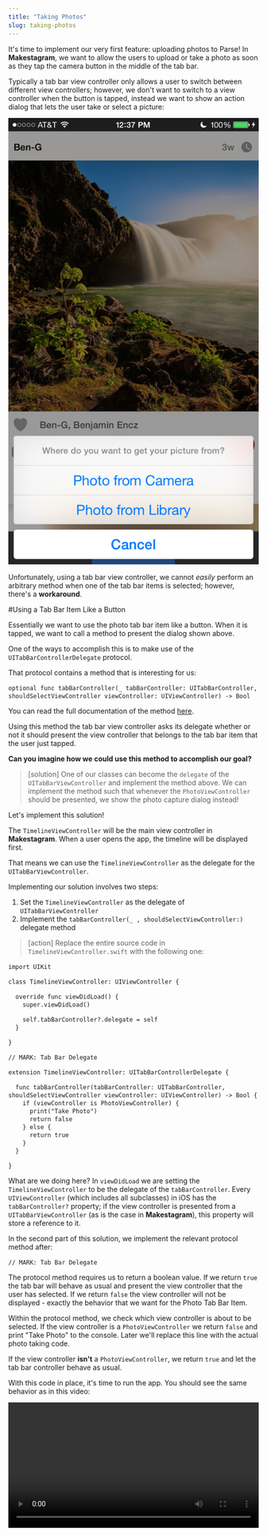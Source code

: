 ```yaml
---
title: "Taking Photos"
slug: taking-photos
---
```


It's time to implement our very first feature: uploading photos to Parse! In **Makestagram**, we want to allow the users to upload or take a photo as soon as they tap the camera button in the middle of the tab bar.

Typically a tab bar view controller only allows a user to switch between different view controllers; however, we don't want to switch to a view controller when the button is tapped, instead we want to show an action dialog that lets the user take or select a picture:

![image](taking_photo.png)

Unfortunately, using a tab bar view controller, we cannot *easily* perform an arbitrary method when one of the tab bar items is selected; however, there's a **workaround**.

#Using a Tab Bar Item Like a Button

Essentially we want to use the photo tab bar item like a button. When it is tapped, we want to call a method to present the dialog shown above.

One of the ways to accomplish this is to make use of the `UITabBarControllerDelegate` protocol.

That protocol contains a method that is interesting for us:

    optional func tabBarController(_ tabBarController: UITabBarController, shouldSelectViewController viewController: UIViewController) -> Bool

You can read the full documentation of the method [here](https://developer.apple.com/library/ios/documentation/UIKit/Reference/UITabBarControllerDelegate_Protocol/#//apple_ref/occ/intfm/UITabBarControllerDelegate/tabBarController:shouldSelectViewController:).

Using this method the tab bar view controller asks its delegate whether or not it should present the view controller that belongs to the tab bar item that the user just tapped.

**Can you imagine how we could use this method to accomplish our goal?**

> [solution]
One of our classes can become the `delegate` of the `UITabBarViewController` and implement the method above. We can implement the method such that whenever the `PhotoViewController` should be presented, we show the photo capture dialog instead!

Let's implement this solution!

The `TimelineViewController` will be the main view controller in **Makestagram**. When a user opens the app, the timeline will be displayed first.

That means we can use the `TimelineViewController` as the delegate for the `UITabBarViewController`.

Implementing our solution involves two steps:

1. Set the `TimelineViewController` as the delegate of `UITabBarViewController`
2. Implement the `tabBarController(_ , shouldSelectViewController:)` delegate method

> [action]
Replace the entire source code in `TimelineViewController.swift` with the following one:
>
    import UIKit
>
    class TimelineViewController: UIViewController {
>
      override func viewDidLoad() {
        super.viewDidLoad()
>
        self.tabBarController?.delegate = self
      }
>
    }
>
    // MARK: Tab Bar Delegate
>
    extension TimelineViewController: UITabBarControllerDelegate {
>
      func tabBarController(tabBarController: UITabBarController, shouldSelectViewController viewController: UIViewController) -> Bool {
        if (viewController is PhotoViewController) {
          print("Take Photo")
          return false
        } else {
          return true
        }
      }
>
    }

What are we doing here? In `viewDidLoad` we are setting the `TimelineViewController` to be the delegate of the `tabBarController`. Every `UIViewController` (which includes all subclasses) in iOS has the `tabBarController?` property; if the view controller is presented from a `UITabBarViewController` (as is the case in **Makestagram**), this property will store a reference to it.

In the second part of this solution, we implement the relevant protocol method after:

    // MARK: Tab Bar Delegate

The protocol method requires us to return a boolean value. If we return `true` the tab bar will behave as usual and present the view controller that the user has selected. If we return `false` the view controller will not be displayed - exactly the behavior that we want for the Photo Tab Bar Item.

Within the protocol method, we check which view controller is about to be selected.  If the view controller is a `PhotoViewController` we return `false` and print "Take Photo" to the console. Later we'll replace this line with the actual photo taking code.

If the view controller **isn't** a `PhotoViewController`, we return `true` and let the tab bar controller behave as usual.

With this code in place, it's time to run the app. You should see the same behavior as in this video:

<video width="100%" controls>
  <source src="https://s3.amazonaws.com/mgwu-misc/SA2015/PhotoButton_small.mov" type="video/mp4">

When you tap the left or the right tab bar item, they are selected. When you tap the middle button, you see our console output instead!

Now we can replace this console output with our actual photo taking code!

#Structuring the Photo Code

Recall from our *Setting Up the App Structure* tutorial that, after deciding on our app's features, we outlined our app's screens and explicitly defined how screens would be connected. In a similar fashion, before diving into the photo code, let's think about what specific photo related features we want to offer and how they will be structured.

Regarding features, as **Makestagram** is a photo sharing app, users should be able to either upload photos from their existing photo library or capture new photos with the built-in camera.

Regarding structure, let's discuss the process step-by-step:

![image](photo_taking_structure.png)

1. The user taps the camera button, which triggers an event in the `TimelineViewController`. (Currently, we are logging "Take Photo" to the console during this step.)
2. The `TimelineViewController` notifies a helper class, called `PhotoTakingHelper`, that the camera button was pressed. (We use the `PhotoTakingHelper` to handle all of our photo related features to help make our code more modular and easier to read.)
3. The `PhotoTakingHelper` presents the popover that allows the user to choose between taking a photo with the camera or picking one from the library. (The popover is implemented as a `UIAlertController`, a standard iOS component.)
4. Once the user has selected one of the two options, we present a `UIImagePickerController`, another standard iOS component. (The `UIImagePickerController` handles the actual image picking - either by letting the user take a picture, or by letting them pick one from their library.)
5. Once the user is finished, the selected image gets returned to the `PhotoTakingHelper`
6. The `PhotoTakingHelper` notifies the `TimelineViewController` that a photo has been picked, and returns the image to the `TimelineViewController`.

As you can see, there are many steps to getting our photo features up and running. If we skipped diagramming our structure and went straight to coding, we would probably make the mistake of putting all of our code into the `TimelineViewController` or `PhotoViewController`, which would lead to an *extremely messy project*!

When working on your own apps remember to use helper classes to handle distinct features. For instance, a `PhotoTakingHelper` to handle all image capturing or a `MicrophoneRecordingHelper` to record all sound from the microphone.

#Maintaining Project Structure

Before we jump into implementing our photo code, let's create a new folder for our `PhotoTakingHelper` class to keep our project structure tidy.

> [action]
Open the folder that contains your Xcode project in Finder: and create a new folder called *PhotoTaking*. It should be on the same level as the *ViewController* folder:
![image](show_in_finder.png)
![image](photo_taking_folder.png)
Then add this new folder to your Xcode project:
<video width="100%" controls>
  <source src="https://s3.amazonaws.com/mgwu-misc/SA2015/AddPhotoFolder_small.mov" type="video/mp4">

You should always add new folders with this two-step process. If you create a new group directly in Xcode, it will not automatically create a new folder on your file system. That results in Xcode projects that have a structure that is different from the folder structure - another potential way of creating messy projects.

We can now add our new source code file to the *PhotoTaking* group.

> [action]
>
1. Create a new source code file within the *PhotoTaking* group
2. Name this class *PhotoTakingHelper* and make it a subclass of *NSObject* (we will discuss why this is necessary later on): ![image](photo_taking_helper_class.png)

Now that we have a plan and a place to put our code, let's start implementing this feature!

##Implementing the PhotoTakingHelper

Our `PhotoTakingHelper` will have three main responsibilities:

1. Presenting the popover to allow the user to choose between taking a new photo or selecting one from the photo library.
2. Depending on the user's selection, presenting the camera or photo library.
2. Returning the image that the user has taken or selected.

The first and second responsibilities of the `PhotoTakingHelper` require it to present a `UIAlertController` and 'UIImagePickerController', respectively. However, in iOS, only view controllers can present other view controllers, and the `PhotoTakingHelper` is a simple `NSObject`, not a `UIViewController`. To enable view controller presentation inside the `PhotoTakingHelper` class, we will implement the initializer of the `PhotoTakingHelper` to require a reference to a `UIViewController`.

To implement the third responsibility of the `PhotoTakingHelper` we will need to have a way to communicate with the `TimelineViewController` - as shown in Step 6 of our outline above. For this we could use the concept of delegation (on the previous page we used delegation to receive information from the `UITabBarController`). A more convenient solution for this specific case is using a *Callback*. A *Callback* is basically a reference to a function. When initializing the `PhotoTakingHelper` inside of the *TimelineViewController* we will provide it with a callback function. As soon as the `PhotoTakingHelper` has selected an image, it will call that *Callback* function and provide the selected image to the *TimelineViewController*.

Let's get started with building the `PhotoTakingHelper`!

###Initializer and Properties

First, let's take care of the initializer and the properties of the `PhotoTakingHelper`.

> [action]
Replace the entire content of `PhotoTakingHelper.swift` with the following code:
>
    import UIKit
>
    typealias PhotoTakingHelperCallback = UIImage? -> Void
>
    class PhotoTakingHelper : NSObject {
>
      // View controller on which AlertViewController and UIImagePickerController are presented
      weak var viewController: UIViewController!
      var callback: PhotoTakingHelperCallback
      var imagePickerController: UIImagePickerController?
>
      init(viewController: UIViewController, callback: PhotoTakingHelperCallback) {
        self.viewController = viewController
        self.callback = callback
>
        super.init()
>
        showPhotoSourceSelection()
      }
>
      func showPhotoSourceSelection() {
>
      }
>
    }

Let's discuss this code. In the first line after `import UIKit` we are declaring a `typealias`. Using the `typealias` keyword we can provide a function signature with a name. In this case we are saying that a function of type `PhotoTakingHelperCallback` has one parameter (a `UIImage?`) and returns `Void`. This means that any function that wants to be the callback of the `PhotoTakingHelper` needs to have exactly this signature.

`PhotoTakingHelper` has three properties. The first one, `viewController`, stores a `weak` reference to a `UIViewController`. As we discussed earlier, this reference is necessary because the `PhotoTakingHelper` needs a `UIViewController` on which it can present other view controllers. It is a `weak` reference because the `PhotoTakingHelper` does not own the referenced view controller.

Additionally, we store the `callback` function and provide a property to store a `UIImagePickerController` (which we will use a little bit later).

The initializer of this class receives the view controller on which we will present other view controllers and the callback that we will call as soon as a user has picked an image.

When the class is entirely initialized we immediately call `showPhotoSourceSelection()`. The method is empty right now, but later it will present the dialog that allows users to choose between their camera and their photo library.

Because we call `showPhotoSourceSelection()` directly from the initializer, the dialog will be presented as soon as we create an instance of `PhotoTakingHelper`.

###Implementing the Photo Source Selection Popover

To implement the selection dialog we will use the [`UIAlertViewController`](https://developer.apple.com/library/ios/documentation/UIKit/Reference/UIAlertController_class/index.html) class. It allows us to choose a title for the popup and add multiple options. We want to add two options: photo library and camera.

However, we need to keep one thing in mind: we want to run our app on the iOS Simulator during development and the simulator doesn't have a camera! `UIImagePickerController` provides us with a nice way to check whether a camera is available or not. We'll use that feature to decide whether or not to add the camera option to our popup.

Let's add the code for the popup to `PhotoTakingHelper`:

> [action]
Replace the empty implementation of `showPhotoSourceSelection()` with the following one:
>
      func showPhotoSourceSelection() {
        // Allow user to choose between photo library and camera
        let alertController = UIAlertController(title: nil, message: "Where do you want to get your picture from?", preferredStyle: .ActionSheet)
>
        let cancelAction = UIAlertAction(title: "Cancel", style: .Cancel, handler: nil)
        alertController.addAction(cancelAction)
>
        let photoLibraryAction = UIAlertAction(title: "Photo from Library", style: .Default) { (action) in
          // do nothing yet...
        }
>
        alertController.addAction(photoLibraryAction)
>
        // Only show camera option if rear camera is available
        if (UIImagePickerController.isCameraDeviceAvailable(.Rear)) {
          let cameraAction = UIAlertAction(title: "Photo from Camera", style: .Default) { (action) in
            // do nothing yet...
          }
>
          alertController.addAction(cameraAction)
        }
>
        viewController.presentViewController(alertController, animated: true, completion: nil)
      }

In the first line we set up the `UIAlertController` by providing it with a `message`
and a `preferredStyle`. The `UIAlertController` can be used to present different types of popups. By choosing the `.ActionSheet` option we create a popup that gets displayed from the bottom edge of the screen.

After the initial set up, we add different `UIAlertAction`s to the alert controller, each action will result in one additional button on the popup.

The first action is the default *Cancel* action; you should add this one to almost all of your alert controllers. It will add a "Cancel" button that allows the user to close the popup without any action.

The second option allows the user to pick an image from the library. We create a `UIAlertAction` for the library and add it to the `UIAlertController`. (The body of the action is empty right now, but we will add the code in the next section.)

The third action, allowing the user to take a new photo, is special because it should only be displayed if the device has access to a camera. We check if the current device has a rear camera by using the `isCameraDeviceAvailable(_:UIImagePickerControllerCameraDevice)` method. If the rear camera is available, we add an action to the alert controller that allows the user to take a new photo. (We will add code to the body of this action in the next section as well.)

In the very last line we present the `alertController`. As we discussed earlier, view controllers can only be presented from other view controllers. We use the reference that we've stored in the `viewController` property and call the `presentViewController` method on it. Now the popup will be displayed on whichever view controller is stored in the `viewController` property!

None of this code will run at this point - to test it we need to connect it to the `TimelineViewController`. Let's do that next! After we've connected the `TimelineViewController` and the `PhotoTakingHelper`, we will come back to complete this code so that we actually present the camera or the photo library when one of the two options is selected.

##Connecting the PhotoTakingHelper

Time to switch back to the `TimelineViewController`. Currently we are printing a string to the console whenever the camera button is tapped; now we want to create an instance of a `PhotoTakingHelper` that will display our popup.

First, let's change the tab bar related code:

> [action]
Change the the tab bar related code to call the `takePhoto` method, instead of printing to the console:
>
    func tabBarController(tabBarController: UITabBarController, shouldSelectViewController viewController: UIViewController) -> Bool {
      if (viewController is PhotoViewController) {
        takePhoto()
        return false
      } else {
        return true
      }
    }

Within the `takePhoto` method, which we'll implement next, we will create the `PhotoTakingHelper`.

> [action]
Add the `takePhoto` method to the `TimelineViewController` class:
>
    func takePhoto() {
      // instantiate photo taking class, provide callback for when photo  is selected
      let photoTakingHelper = PhotoTakingHelper(viewController: self.tabBarController!) { (image: UIImage?) in
        // don't do anything, yet...
      }
    }

Within the `takePhoto` method we're creating an instance of `PhotoTakingHelper`. We're assigning that instance to the `photoTakingHelper` property (which we'll create in a second).

The initializer of the `PhotoTakingHelper` takes two parameters: the view controller on which the popup should be presented and the callback that should run as soon as a photo has been selected.

As the view controller we pass `self.tabBarController`. The tab bar controller is the Root View Controller of our application - typically you want to present most popups directly on the Root View Controller.

As a callback we pass a *closure*. A closure is basically a function without a name.

This part of the code is the closure:

    { (image: UIImage?) in
      // don't do anything, yet...
    }

The entire closure is enclosed in curly braces. It starts with the list of parameters in parentheses. Our callback receives a `UIImage?` from the `PhotoTakingHelper`. The `in` keyword marks the beginning of the actual code of the closure - for now we only have a comment in there.

Whenever the `PhotoTakingHelper` has received an image, it will call this closure. This is where we will implement the photo upload later on.

There's one last detail to note: the closure is outside of the argument list (the pair of parentheses after the class name) of the constructor!

This is called a [trailing closure](https://developer.apple.com/library/ios/documentation/Swift/Conceptual/Swift_Programming_Language/Closures.html#//apple_ref/doc/uid/TP40014097-CH11-ID102):

![image](trailing_closure.png)

Trailing closures can be used whenever the last argument of a function or initializer is a closure.

Without a trailing closure the call to the initializer would look like this:

    PhotoTakingHelper(viewController: self.tabBarController!, callback: { (image: UIImage?) in
    // don't do anything, yet...
    })

Using trailing closures can make our code a little bit more readable because we don't need a closing parenthesis after the closing curly braces of the closure. Feel free to choose whichever option you prefer!

There is one last thing we have to do before we are ready to test the interaction between the `TimelineViewController` and the `PhotoTakingHelper`.

> [action]
Add the property definition for `photoTakingHelper` to the top of the `TimelineViewController` class:
>
    var photoTakingHelper: PhotoTakingHelper?

Now our code should compile and run! Time to test if everything is working as expected.

When you run the app and tap the camera button, you should see a popup show up:

![image](popup_working.png)

Well done! At this point you should have a basic understanding of how information can travel through different classes in our apps - as an iOS developer you will use callbacks in the form of closures pretty frequently.

#Implementing the Photo Taking

Now that we've successfully connected the `PhotoTakingHelper` with the `TimelineViewController` we can implement the actual photo taking code.

Let's add a method to the `PhotoTakingHelper` that presents the `UIImagePickerController` (you might remember that this is the system component that will allow the user to take pictures!).

> [action]
Add the `showImagePickerController` method to the `PhotoTakingHelper` class:
>
    func showImagePickerController(sourceType: UIImagePickerControllerSourceType) {
      imagePickerController = UIImagePickerController()
      imagePickerController!.sourceType = sourceType
      self.viewController.presentViewController(imagePickerController!, animated: true, completion: nil)
    }

In the first line, this method creates a `UIImagePickerController`. In the second line, we set the `sourceType` of that controller. Depending on the `sourceType` the `UIImagePickerController` will activate the camera and display a photo taking overlay - or will show the user's photo library. Our `showImagePickerController` method takes the `sourceType` as an argument and hands it on to the `imagePickerController` - that allows the caller of this method to specify whether the camera or the photo library should be used as an image source.

Once the `imagePickerController` is initialized and configured, we present it.

Now we need to call this method when a popup button is selected. Currently we aren't performing any code when a user selects one of the two options.

> [action]
Change the following section within `showPhotoSourceSelection()` so that the `showImagePickerController` method is called:
>
    ...
>
    // Only show camera option if rear camera is available
    if (UIImagePickerController.isCameraDeviceAvailable(.Rear)) {
      let cameraAction = UIAlertAction(title: "Photo from Camera", style: .Default) { (action) in
        self.showImagePickerController(.Camera)
      }
>
      alertController.addAction(cameraAction)
    }
>
    let photoLibraryAction = UIAlertAction(title: "Photo from Library", style: .Default) { (action) in
      self.showImagePickerController(.PhotoLibrary)
    }
>
    ...

The changes are pretty simple. We call `showImagePickerController` and pass either `.PhotoLibrary` or `.Camera` as argument - based on the user's choice.

Now you should be able to see a `UIImagePickerController` pop up when you select the "Photo from Library" button in the app:

<video width="50%" controls>
  <source src="https://s3.amazonaws.com/mgwu-misc/SA2015/PhotoSelection_small.mov" type="video/mp4">

Now we can let the user pick an image; however, currently we don't get informed when the user has selected an image and we don't gain access to the selected image.

#Closing the Loop

To gain access to the selected image we will use a pattern with which you should be familiar with by now: _Delegation_. The `UIImagePickerController` allows a delegate to listen for selected images and other events.

Take a short look at the documentation for the [`UIImagePickerControllerDelegate`](https://developer.apple.com/library/ios/documentation/UIKit/Reference/UIImagePickerControllerDelegate_Protocol/) protocol.

**Can you see which method we can use?**

Correct! We'll use the `imagePickerController(picker: UIImagePickerController, didFinishPickingImage: UIImage!, editingInfo: [NSObject : AnyObject]!)` method!

We'll need to implement this in two steps:

1. Sign up to become the delegate of the `UIImagePickerController`
2. Implement `imagePickerController(picker: UIImagePickerController, didFinishPickingImage: UIImage!, editingInfo: [NSObject : AnyObject]!)`

Let's start with the simple part - becoming the delegate of `UIImagePickerController`.

> [action]
Extend the `showImagePickerController` method to include a line that sets up the `delegate` property of `imagePickerController`:
>
    func showImagePickerController(sourceType: UIImagePickerControllerSourceType) {
      imagePickerController = UIImagePickerController()
      imagePickerController!.sourceType = sourceType
      imagePickerController!.delegate = self
>
      self.viewController.presentViewController(imagePickerController!, animated: true, completion: nil)
    }

Now that we're the `delegate` we need to conform to some protocols. Otherwise the compiler will be unhappy and our project won't run!

By being the delegate of a `UIImagePickerController` we are required to implement the `UIImagePickerControllerDelegate` protocol and the `UINavigationControllerDelegate`.

However, all methods in the `UINavigationControllerDelegate` protocol are `optional` - which means we don't need to implement any of them.

As always, we will implement the code that is relevant for a certain protocol within an `extension`.

> [action]
Add the extension following extension to _PhotoTakingHelper.swift_ - always make sure that the extension is placed outside of the class definition:
>
    extension PhotoTakingHelper: UIImagePickerControllerDelegate, UINavigationControllerDelegate {
>
      func imagePickerController(picker: UIImagePickerController, didFinishPickingImage image: UIImage!, editingInfo: [NSObject : AnyObject]!) {
        viewController.dismissViewControllerAnimated(false, completion: nil)
>
        callback(image)
      }
>
      func imagePickerControllerDidCancel(picker: UIImagePickerController) {
        viewController.dismissViewControllerAnimated(true, completion: nil)
      }
>
    }

We don't have too much code in this extension. We implement two different delegate methods: One is called when an image is selected, the other is called when the cancel button is tapped.

Within `imagePickerControllerDidCancel` we simply hide the image picker controller by calling `dismissViewControllerAnimated` on `viewController`.

Before we became the delegate of the image picker controller, it was automatically hidden as soon as a user hit the cancel button or selected an image. Now that we are the delegate, we are responsible for hiding it.

The `imagePickerController(_:, didFinishPickingImage:)` method is also pretty simple. First we hide the image picker controller, then we call the `callback` and hand it the `image` that has been selected as an argument. After this line runs the `TimelineViewController` will have received the image through its callback closure.

Let's test if that is actually working correctly.

> [action]
Open _`TimelineViewController.swift`_ and replace the comment in our `PhotoTakingHelper` callback method with a print line statement:
>
    print("received a callback")
>
Then set a breakpoint in that line. Next, run the app and select an image using the image picker.
The debugger should halt on the breakpoint and you should see that the callback receives a value for the `image` parameter:
>
![image](callback_successful.png)

As long as the value in the red circle is **not** showing `0x0000000000000000` (which would mean the `image` argument is `nil`), then everything is working! We now have access to the selected image inside of the `TimelineViewController`.

Here's a short reminder of all the information flow you have implemented in this step:

![image](photo_taking_structure.png)

**Well done!**

In the next step we are going to upload this image to Parse!
